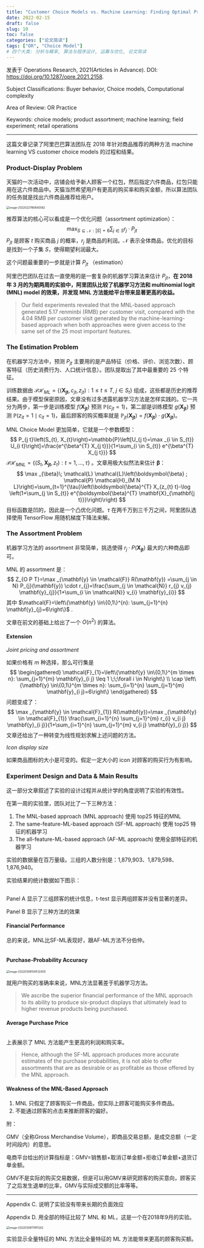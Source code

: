 ```yaml
---
title: "Customer Choice Models vs. Machine Learning: Finding Optimal Product Displays on Alibaba"
date: 2022-02-15
draft: false
slug: 10
toc: false
categories: ["论文简读"]
tags: ["OR", "Choice Model"]
# 四个大类: 分析与概率, 算法与程序设计, 运筹与优化, 论文简读
---
```


发表于 Operations Research, 2021(Articles in Advance). DOI: https://doi.org/10.1287/opre.2021.2158.

Subject Classiﬁcations: Buyer behavior, Choice models, Computational complexity 

Area of Review: OR Practice

Keywords: choice models; product assortment; machine learning; field experiment; retail operations

---

这篇文章记录了阿里巴巴算法团队在 2018 年针对商品推荐的两种方法 machine learning VS customer choice models 的过程和结果。



### Product-Display Problem

天猫的一次活动中，店铺会给予新人顾客一个红包，然后指定六件商品，红包只能用在这六件商品中。天猫当然希望用户有更高的购买率和购买金额，所以算法团队的任务就是找出六件商品推荐给用户。

<img src="../figures/10/image-20220221160640582.png" alt="image-20220221160640582" style="zoom:50%;" />



推荐算法的核心可以看成是一个优化问题（assortment optimization）：
$$
\max _{S \subseteq \mathcal{N}:|S|=6} \sum_{j \in S} r_{j} \cdot P_{j t}
$$
$P_{jt}$ 是顾客 $t$ 购买商品 $j$ 的概率，$r_j$ 是商品的利润。$\mathcal{N}$ 表示全体商品，优化的目标是找到一个子集 $S$，使得期望利润最大。

这个问题最重要的一步就是计算 $P_{jt}$ （estimation）

阿里巴巴团队在过去一直使用的是一套复杂的机器学习算法来估计 $P_{jt}$，**在 2018 年 3 月的为期两周的实验中，阿里团队比较了机器学习方法和 multinomial logit (MNL) model 的效果，并发现 MNL 方法能给平台带来显著更高的收益。**

> Our ﬁeld experiments revealed that the MNL-based approach generated 5.17 renminbi (RMB) per customer visit, compared with the 4.04 RMB per customer visit generated by the machine-learning-based approach when both approaches were given access to the same set of the 25 most important features.



### The Estimation Problem

在机器学习方法中，预测 $P_{jt}$ 主要用的是产品特征（价格、评价、浏览次数）、顾客特征（历史消费行为、人口统计信息）。团队提取出了其中最重要的 25 个特征。

训练数据由 $\mathcal{PH}_{ML} = \{ (\mathbf{X_{jt}}, c_{jt}, z_{jt}): 1 \leq t \leq T,\; j \in S_t \}$ 组成，这些都是历史的推荐结果。由于模型保密原因，文章没有过多透露机器学习方法是怎样实践的。它一共分为两步，第一步是训练模型 $f(\mathbf{X_{jt}})$ 预测 $\mathbb{P}(c_{jt} = 1)$，第二部是训练模型 $g(\mathbf{X_{jt}})$ 预测 $\mathbb{P}\left(z_{i t}=1 \mid c_{i t}=1\right)$，最后顾客的购买概率就是 $\mathbb{P}_{jt} (\mathbf{X_{jt}}) = f(\mathbf{X_{jt}}) \cdot g(\mathbf{X_{jt}})$。



MNL Choice Model 更加简单，它就是一个参数模型：
$$
P_{j t}\left(S_{t}, X_{t}\right)=\mathbb{P}\left[U_{j t}=\max _{i \in S_{t}} U_{i t}\right]=\frac{e^{\beta^{T} X_{j t}}}{1+\sum_{i \in S_{t}} e^{\beta^{T} X_{j t}}}
$$
$\mathcal{PH}_{MNL} = \{(S_t, \mathbf{X_{jt}}, z_t): t = 1, \dots, \tau\}$ 。文章用极大似然法来估计 $\mathbf{\beta}$：
$$
\max _{\beta}\;
\mathcal{L} \mathcal{L}\left(\boldsymbol{\beta} ; \mathcal{P} \mathcal{H}_{M N L}\right)=\sum_{t=1}^{\tau}\left(\boldsymbol{\beta}^{T} X_{z_{t} t}-\log \left(1+\sum_{j \in S_{t}} e^{\boldsymbol{\beta}^{T} \mathbf{X}_{\mathbf{j t}}}\right)\right)
$$
目标函数是凹的，因此是一个凸优化问题。$\tau$ 在两千万到三千万之间，阿里团队选择使用 TensorFlow 用随机梯度下降法来解。

### The Assortment Problem

机器学习方法的 assortment 非常简单，挑选使得 $r_j \cdot P(\mathbf{X_{jt}})$ 最大的六种商品即可。

MNL 的 assortment 是：
$$
Z_{O P T}=\max _{\mathbf{y} \in \mathcal{F}} R(\mathbf{y}) =\sum_{j \in N} P_{j}(\mathbf{y}) \cdot r_{j}=\frac{\sum_{j \in \mathcal{N}} r_{j} v_{j} \mathbf{y}_{j}}{1+\sum_{i \in \mathcal{N}} v_{i} \mathbf{y}_{i}}
$$
其中 $\mathcal{F}=\left\{\mathbf{y} \in\{0,1\}^{n}: \sum_{j=1}^{n} \mathbf{y}_{j}=6\right\}$ .

文章在前文的基础上给出了一个 $O(n^2)$ 的算法。



#### Extension

*Joint pricing and assortment*

如果价格有 $m$ 种选择，那么可行集是
$$
\begin{gathered}
\mathcal{F}_{1}=\left\{\mathbf{y} \in\{0,1\}^{m \times n}: \sum_{j=1}^{m} \mathbf{y}_{i j} \leq 1 \;\;\forall i \in N\right\} \\
\cap \left\{\mathbf{y} \in\{0,1\}^{m \times n}: \sum_{i=1}^{n} \sum_{j=1}^{m} \mathbf{y}_{i j}=6\right\}
\end{gathered}
$$
问题变成了：
$$
\max _{\mathbf{y} \in \mathcal{F}_{1}} R(\mathbf{y})=\max _{\mathbf{y} \in \mathcal{F}_{1}} \frac{\sum_{i=1}^{n} \sum_{j=1}^{m} r_{i} v_{i j} \mathbf{y}_{i j}}{1+\sum_{i=1}^{n} \sum_{j=1}^{m} v_{i j} \mathbf{y}_{i j}}
$$
文章还给出了一种转变为线性规划求解上述问题的方法。



*Icon display size*

如果商品图标的大小是可变的。假定一定大小的 icon 对顾客的购买行为有影响。



### Experiment Design and Data & Main Results

这一部分文章叙述了实验的设计过程并从统计学的角度说明了实验的有效性。



在第一周的实验里，团队对比了一下三种方法：

1. The MNL-based approach (MNL approach) 使用 top25 特征的MNL
2. The same-feature-ML-based approach (SF-ML approach) 使用 top25 特征的机器学习
3. The all-feature-ML-based approach (AF-ML approach) 使用全部特征的机器学习

实验的数据量在百万量级。三组的人数分别是：1,879,903、1,879,598、1,876,940。

实验结果的统计数据如下图示：

<img src="../figures/10/image-20220306102610935.png" alt="" style="zoom:50%;" />



Panel A 显示了三组顾客的统计信息，t-test 显示两组顾客并没有显著的差异。

Panel B 显示了三种方法的效果

#### Financial Performance

总的来说，MNL比SF-ML表现好，跟AF-ML方法不分伯仲。

<img src="../figures/10/image-20220306103851084.png" alt="" style="zoom:50%;" />



#### Purchase-Probability Accuracy

<img src="../figures/10/image-20220306104532405.png" alt="image-20220306104532405" style="zoom:50%;" />

就用户购买的准确率来说，MNL方法显著差于机器学习方法。

> We ascribe the superior ﬁnancial performance of the MNL approach to its ability to produce six-product displays that ultimately lead to higher revenue products being purchased.



#### Average Purchase Price

<img src="../figures/10/image-20220306104839997.png" alt="" style="zoom:50%;" />

上表展示了 MNL 方法能产生更高的利润和购买率。



> Hence, although the SF-ML approach produces more accurate estimates of the purchase probabilities, it is not able to offer assortments that are as desirable or as proﬁtable as those offered by the MNL approach.



#### Weakness of the MNL-Based Approach

1. MNL 只假定了顾客购买一件商品，但实际上顾客可能购买多件商品。
2. 不能通过顾客的点击来推断顾客的偏好。




附：

GMV（全称Gross Merchandise Volume），即商品交易总额，是成交总额（一定时间段内）的意思。

电商平台给出的计算指标是：GMV=销售额+取消订单金额+拒收订单金额+退货订单金额。

GMV不是实际的购买交易数据，但是可以用GMV来研究顾客的购买意向，顾客买了之后发生退单的比率，GMV与实际成交额的比率等等。

---

Appendix C. 说明了实验没有带来长期的负面效应



Appendix D. 用全部的特征比较了 MNL 和 ML，这是一个在2018年9月的实验。

<img src="../figures/10/image-20220306111911242.png" alt="image-20220306111911242" style="zoom:50%;" />

实验显示全量特征的 MNL 方法比全量特征的 ML 方法能带来更高的顾客购买额。

